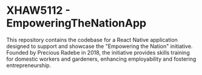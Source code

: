 # XHAW5112 - EmpoweringTheNationApp
This repository contains the codebase for a React Native application designed to support and showcase the "Empowering the Nation" initiative. Founded by Precious Radebe in 2018, the initiative provides skills training for domestic workers and gardeners, enhancing employability and fostering entrepreneurship.
